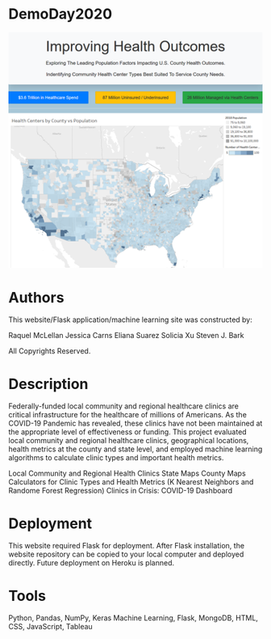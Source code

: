 # DemoDay2020
![DemoDay2020 Image](readme_img/DemoDay2020_1.PNG)

# Authors
This website/Flask application/machine learning site was constructed by:

Raquel McLellan
Jessica Carns
Eliana Suarez
Solicia Xu
Steven J. Bark

All Copyrights Reserved.

# Description
Federally-funded local community and regional healthcare clinics are critical infrastructure for the healthcare of
millions of Americans. As the COVID-19 Pandemic has revealed, these clinics have not been maintained at the appropriate
level of effectiveness or funding. This project evaluated local community and regional healthcare clinics, geographical
locations, health metrics at the county and state level, and employed machine learning algorithms to calculate clinic
types and important health metrics.

Local Community and Regional Health Clinics
State Maps
County Maps
Calculators for Clinic Types and Health Metrics (K Nearest Neighbors and Randome Forest Regression)
Clinics in Crisis: COVID-19 Dashboard

# Deployment
This website required Flask for deployment. After Flask installation, the website repository can be copied to your local
computer and deployed directly. Future deployment on Heroku is planned.

# Tools
Python, Pandas, NumPy, Keras Machine Learning, Flask, MongoDB, HTML, CSS, JavaScript, Tableau